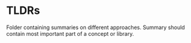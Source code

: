 # TLDRs

Folder containing summaries on different approaches. Summary should contain most important part 
of a concept or library.

